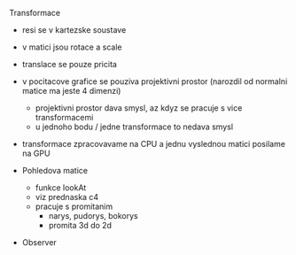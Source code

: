 Transformace
- resi se v kartezske soustave
- v matici jsou rotace a scale
- translace se pouze pricita
- v pocitacove grafice se pouziva projektivni prostor (narozdil od normalni matice ma jeste 4 dimenzi)
  - projektivni prostor dava smysl, az kdyz se pracuje s vice transformacemi
  - u jednoho bodu / jedne transformace to nedava smysl
- transformace zpracovavame na CPU a jednu vyslednou matici posilame na GPU

- Pohledova matice
  - funkce lookAt
  - viz prednaska c4
  - pracuje s promitanim
    - narys, pudorys, bokorys
    - promita 3d do 2d


- Observer